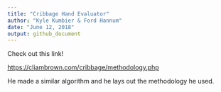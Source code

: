 ```yaml
---
title: "Cribbage Hand Evaluator"
author: "Kyle Kumbier & Ford Hannum"
date: "June 12, 2018"
output: github_document
---
```


Check out this link!

https://cliambrown.com/cribbage/methodology.php

He made a similar algorithm and he lays out the methodology he used.